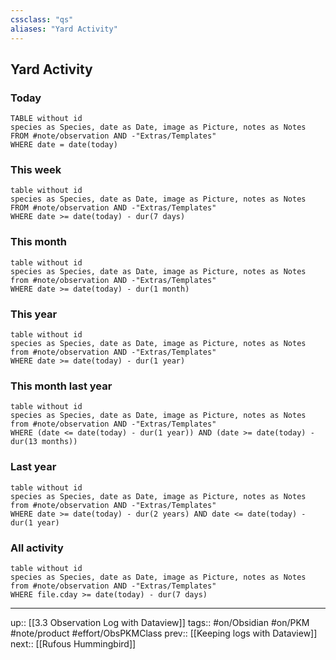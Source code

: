 ```yaml
---
cssclass: "qs"
aliases: "Yard Activity"
---
```

## Yard Activity

### Today

```dataview
TABLE without id
species as Species, date as Date, image as Picture, notes as Notes
FROM #note/observation AND -"Extras/Templates"
WHERE date = date(today)
```

### This week

```dataview
table without id
species as Species, date as Date, image as Picture, notes as Notes
FROM #note/observation AND -"Extras/Templates"
WHERE date >= date(today) - dur(7 days)
```

### This month

```dataview
table without id
species as Species, date as Date, image as Picture, notes as Notes
from #note/observation AND -"Extras/Templates"
WHERE date >= date(today) - dur(1 month)
```

### This year

```dataview
table without id
species as Species, date as Date, image as Picture, notes as Notes
from #note/observation AND -"Extras/Templates"
WHERE date >= date(today) - dur(1 year)
```

### This month last year

```dataview
table without id
species as Species, date as Date, image as Picture, notes as Notes
from #note/observation AND -"Extras/Templates"
WHERE (date <= date(today) - dur(1 year)) AND (date >= date(today) - dur(13 months))
```

### Last year

```dataview
table without id
species as Species, date as Date, image as Picture, notes as Notes
from #note/observation AND -"Extras/Templates"
WHERE date >= date(today) - dur(2 years) AND date <= date(today) - dur(1 year)
```

### All activity

```dataview
table without id
species as Species, date as Date, image as Picture, notes as Notes
from #note/observation AND -"Extras/Templates"
WHERE file.cday >= date(today) - dur(7 days)
```


---
up:: [[3.3 Observation Log with Dataview]]
tags:: #on/Obsidian #on/PKM  #note/product #effort/ObsPKMClass 
prev:: [[Keeping logs with Dataview]]
next:: [[Rufous Hummingbird]]
